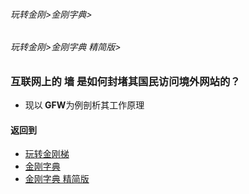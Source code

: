 ###### 玩转金刚>金刚字典>
###### 玩转金刚>金刚字典 精简版>

### 互联网上的 墙 是如何封堵其国民访问境外网站的？
- 现以<strong> GFW</strong>为例剖析其工作原理


#### 返回到
- [玩转金刚梯](https://github.com/a2zitpro/web/blob/master/LadderFree/A.md)
- [金刚字典](https://github.com/a2zitpro/web/blob/master/LadderFree/kkDictionary/KKDictionary.md)
- [金刚字典 精简版](https://github.com/a2zitpro/web/blob/master/LadderFree/kkDictionary/KKDictionaryShortVersion.md)


